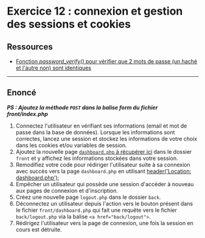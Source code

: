 # Exercice 12 : connexion et gestion des sessions et cookies

## Ressources

- [Fonction *password_verify()* pour vérifier que 2 mots de passe (un haché et l'autre non) sont identiques](https://www.php.net/manual/fr/function.password-verify.php)

---

## Enoncé

***PS : Ajoutez la méthode `POST` dans la balise form du fichier front/index.php***
1. Connectez l'utilisateur en vérifiant ses informations (email et mot de passe dans la base de données). Lorsque les informations sont correctes, lancez une session et stockez les informations de votre choix dans les cookies et/ou variables de session.
2. Ajoutez la nouvelle page [`dashboard.php` à récupérer ici](./ressources/dashboard.php) dans le dossier `front` et y affichez les informations stockées dans votre session.
3. Remodifiez votre code pour rédiriger l'utilisateur suite à sa connexion avec succès vers la page `dashboard.php` en utilisant [header('Location: dashboard.php');](https://www.php.net/manual/en/function.header.php)
4. Empêcher un utilisateur qui possède une session d'accéder à nouveau aux pages de connexion et d'inscription.
5. Créez une nouvelle page `logout.php` dans le dossier `back`.
6. Déconnectez un utilisateur depuis l'action vers le bouton présent dans le fichier `front/dashboard.php` qui fait une requête vers le fichier `back/logout.php` via la balise `<a href="back/logout">`.
7. Rédirigez l'utilisateur vers la page de connexion, une fois la session en cours est détruite.